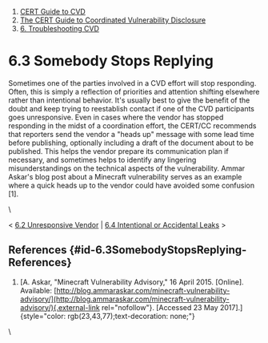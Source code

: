 



1.  [CERT Guide to CVD](index.md)
2.  [The CERT Guide to Coordinated Vulnerability
    Disclosure](The-CERT-Guide-to-Coordinated-Vulnerability-Disclosure_47677443.md)
3.  [6. Troubleshooting CVD](6.-Troubleshooting-CVD_47677482.md)


# 6.3 Somebody Stops Replying 








Sometimes one of the parties involved in a CVD effort will stop
responding. Often, this is simply a reflection of priorities and
attention shifting elsewhere rather than intentional behavior. It\'s
usually best to give the benefit of the doubt and keep trying to
reestablish contact if one of the CVD participants goes unresponsive.
Even in cases where the vendor has stopped responding in the midst of a
coordination effort, the CERT/CC recommends that reporters send the
vendor a \"heads up\" message with some lead time before publishing,
optionally including a draft of the document about to be published. This
helps the vendor prepare its communication plan if necessary, and
sometimes helps to identify any lingering misunderstandings on the
technical aspects of the vulnerability. Ammar Askar\'s blog post about a
Minecraft vulnerability serves as an example where a quick heads up to
the vendor could have avoided some confusion \[1\].

\



\< [6.2 Unresponsive Vendor](6.2-Unresponsive-Vendor_47677484.md) \|
[6.4 Intentional or Accidental
Leaks](6.4-Intentional-or-Accidental-Leaks_47677486.md) \>



## References {#id-6.3SomebodyStopsReplying-References}

1.  [A. Askar, \"Minecraft Vulnerability Advisory,\" 16 April 2015.
    \[Online\]. Available:
    [http://blog.ammaraskar.com/minecraft-vulnerability-advisory/](http://blog.ammaraskar.com/minecraft-vulnerability-advisory/){.external-link
    rel="nofollow"}. \[Accessed 23 May
    2017\].]{style="color: rgb(23,43,77);text-decoration: none;"}

\












